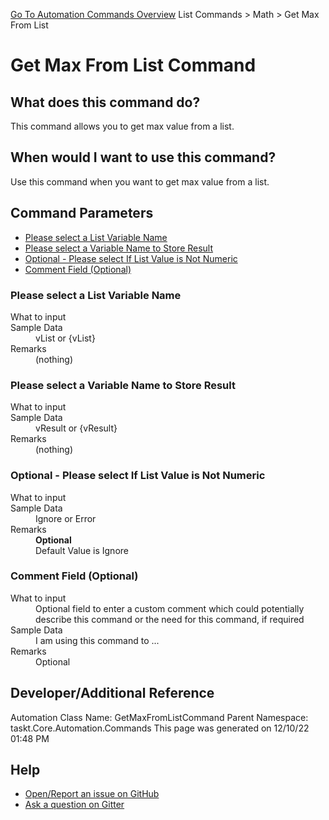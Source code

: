 <!--TITLE: Get Max From List Command -->
<!-- SUBTITLE: a command in the List Commands group. -->
[Go To Automation Commands Overview](/automation-commands.md)
List Commands &gt; Math &gt; Get Max From List


# Get Max From List Command


## What does this command do?
This command allows you to get max value from a list.


## When would I want to use this command?
Use this command when you want to get max value from a list.


## Command Parameters
- [Please select a List Variable Name](#param_0)
- [Please select a Variable Name to Store Result](#param_1)
- [Optional - Please select If List Value is Not Numeric](#param_2)
- [Comment Field (Optional)](#param_3)


<a id="param_0"></a>
### Please select a List Variable Name


<dl>
<dt>What to input</dt><dd></dd>
<dt>Sample Data</dt><dd>vList or {vList}</dd>
<dt>Remarks</dt><dd>(nothing)</dd>
</dl>




<a id="param_1"></a>
### Please select a Variable Name to Store Result


<dl>
<dt>What to input</dt><dd></dd>
<dt>Sample Data</dt><dd>vResult or {vResult}</dd>
<dt>Remarks</dt><dd>(nothing)</dd>
</dl>




<a id="param_2"></a>
### Optional - Please select If List Value is Not Numeric


<dl>
<dt>What to input</dt><dd></dd>
<dt>Sample Data</dt><dd>Ignore or Error</dd>
<dt>Remarks</dt><dd><b>Optional</b><br>Default Value is Ignore</dd>
</dl>




<a id="param_3"></a>
### Comment Field (Optional)


<dl>
<dt>What to input</dt><dd>Optional field to enter a custom comment which could potentially describe this command or the need for this command, if required</dd>
<dt>Sample Data</dt><dd>I am using this command to ...</dd>
<dt>Remarks</dt><dd>Optional</dd>
</dl>




## Developer/Additional Reference
Automation Class Name: GetMaxFromListCommand
Parent Namespace: taskt.Core.Automation.Commands
This page was generated on 12/10/22 01:48 PM


## Help
- [Open/Report an issue on GitHub](https://github.com/rcktrncn/taskt/issues/new)
- [Ask a question on Gitter](https://gitter.im/taskt-rpa/Lobby)
